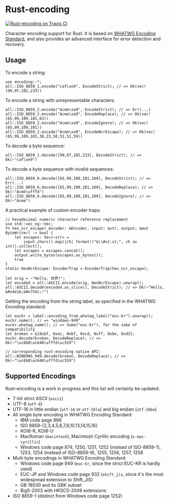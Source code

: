 Rust-encoding
=============

[![Rust-encoding on Travis CI][travis-image]][travis]

[travis-image]: https://travis-ci.org/lifthrasiir/rust-encoding.png
[travis]: https://travis-ci.org/lifthrasiir/rust-encoding

Character encoding support for Rust.
It is based on [WHATWG Encoding Standard](http://encoding.spec.whatwg.org/),
and also provides an advanced interface for error detection and recovery.

Usage
-----

To encode a string:

~~~~ {.rust}
use encoding::*;
all::ISO_8859_1.encode("caf\xe9", EncodeStrict); // => Ok(vec!(99,97,102,233))
~~~~

To encode a string with unrepresentable characters:

~~~~ {.rust}
all::ISO_8859_2.encode("Acme\xa9", EncodeStrict); // => Err(...)
all::ISO_8859_2.encode("Acme\xa9", EncodeReplace); // => Ok(vec!(65,99,109,101,63))
all::ISO_8859_2.encode("Acme\xa9", EncodeIgnore); // => Ok(vec!(65,99,109,101))
all::ISO_8859_2.encode("Acme\xa9", EncodeNcrEscape); // => Ok(vec!(65,99,109,101,38,23,50,51,51,59))
~~~~

To decode a byte sequence:

~~~~ {.rust}
all::ISO_8859_1.decode([99,97,102,233], DecodeStrict); // => Ok(~"caf\xe9")
~~~~

To decode a byte sequence with invalid sequences:

~~~~ {.rust}
all::ISO_8859_6.decode([65,99,109,101,169], DecodeStrict); // => Err(...)
all::ISO_8859_6.decode([65,99,109,101,169], DecodeReplace); // => Ok(~"Acme\ufffd")
all::ISO_8859_6.decode([65,99,109,101,169], DecodeIgnore); // => Ok(~"Acme")
~~~~

A practical example of custom encoder traps:

~~~~ {.rust}
// hexadecimal numeric character reference replacement
use std::vec_ng::Vec;
fn hex_ncr_escape(_encoder: &Encoder, input: &str, output: &mut ByteWriter) -> bool {
    let escapes: Vec<~str> =
        input.chars().map(|ch| format!("&\\#x{:x};", ch as int)).collect();
    let escapes = escapes.concat();
    output.write_bytes(escapes.as_bytes());
    true
}
static HexNcrEscape: EncoderTrap = EncoderTrap(hex_ncr_escape);

let orig = ~"Hello, 世界!";
let encoded = all::ASCII.encode(orig, HexNcrEscape).unwrap();
all::ASCII.decode(encoded.as_slice(), DecodeStrict); // => Ok(~"Hello, &#x4e16;&#x754c;!")
~~~~

Getting the encoding from the string label,
as specified in the WHATWG Encoding standard:

~~~~ {.rust}
let euckr = label::encoding_from_whatwg_label("euc-kr").unwrap();
euckr.name(); // => "windows-949"
euckr.whatwg_name(); // => Some("euc-kr"), for the sake of compatibility
let broken = &[0xbf, 0xec, 0xbf, 0xcd, 0xff, 0xbe, 0xd3];
euckr.decode(broken, DecodeReplace); // => Ok(~"\uc6b0\uc640\ufffd\uc559")

// corresponding rust-encoding native API:
all::WINDOWS_949.decode(broken, DecodeReplace); // => Ok(~"\uc6b0\uc640\ufffd\uc559")
~~~~

Supported Encodings
-------------------

Rust-encoding is a work in progress and this list will certainly be updated.

* 7-bit strict ASCII (`ascii`)
* UTF-8 (`utf-8`)
* UTF-16 in little endian (`utf-16` or `utf-16le`) and big endian (`utf-16be`)
* All single byte encoding in WHATWG Encoding Standard:
    * IBM code page 866
    * ISO 8859-{2,3,4,5,6,7,8,10,13,14,15,16}
    * KOI8-R, KOI8-U
    * MacRoman (`macintosh`), Macintosh Cyrillic encoding (`x-mac-cyrillic`)
    * Windows code page 874, 1250, 1251, 1252 (instead of ISO-8859-1), 1253,
      1254 (instead of ISO-8859-9), 1255, 1256, 1257, 1258
* Multi byte encodings in WHATWG Encoding Standard:
    * Windows code page 949 (`euc-kr`, since the strict EUC-KR is hardly used)
    * EUC-JP and Windows code page 932 (`shift_jis`,
      since it's the most widespread extension to Shift_JIS)
    * GB 18030 and its GBK subset
    * Big5-2003 with HKSCS-2008 extensions
* ISO 8859-1 (distinct from Windows code page 1252)


